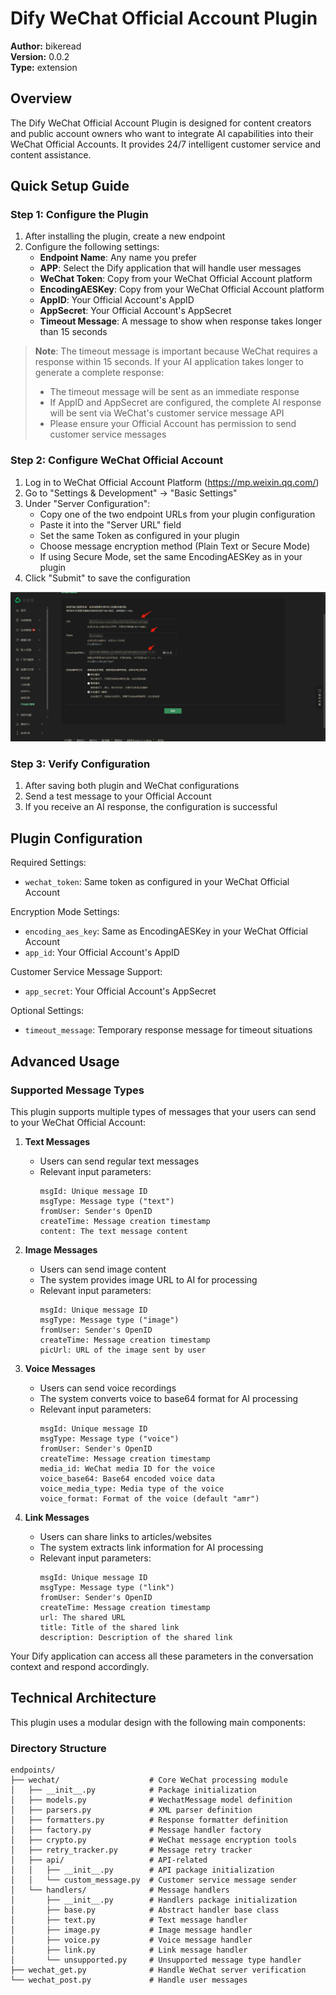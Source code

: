 # Dify WeChat Official Account Plugin

**Author:** bikeread  
**Version:** 0.0.2  
**Type:** extension  

## Overview

The Dify WeChat Official Account Plugin is designed for content creators and public account owners who want to integrate AI capabilities into their WeChat Official Accounts. It provides 24/7 intelligent customer service and content assistance.

## Quick Setup Guide

### Step 1: Configure the Plugin

1. After installing the plugin, create a new endpoint
2. Configure the following settings:
   - **Endpoint Name**: Any name you prefer
   - **APP**: Select the Dify application that will handle user messages
   - **WeChat Token**: Copy from your WeChat Official Account platform
   - **EncodingAESKey**: Copy from your WeChat Official Account platform
   - **AppID**: Your Official Account's AppID
   - **AppSecret**: Your Official Account's AppSecret
   - **Timeout Message**: A message to show when response takes longer than 15 seconds

> **Note**: The timeout message is important because WeChat requires a response within 15 seconds. If your AI application takes longer to generate a complete response:
> - The timeout message will be sent as an immediate response
> - If AppID and AppSecret are configured, the complete AI response will be sent via WeChat's customer service message API
> - Please ensure your Official Account has permission to send customer service messages

### Step 2: Configure WeChat Official Account

1. Log in to WeChat Official Account Platform (https://mp.weixin.qq.com/)
2. Go to "Settings & Development" -> "Basic Settings"
3. Under "Server Configuration":
   - Copy one of the two endpoint URLs from your plugin configuration
   - Paste it into the "Server URL" field
   - Set the same Token as configured in your plugin
   - Choose message encryption method (Plain Text or Secure Mode)
   - If using Secure Mode, set the same EncodingAESKey as in your plugin
4. Click "Submit" to save the configuration

![Configuration Example](img.png)

### Step 3: Verify Configuration

1. After saving both plugin and WeChat configurations
2. Send a test message to your Official Account
3. If you receive an AI response, the configuration is successful

## Plugin Configuration

Required Settings:
- `wechat_token`: Same token as configured in your WeChat Official Account

Encryption Mode Settings:
- `encoding_aes_key`: Same as EncodingAESKey in your WeChat Official Account
- `app_id`: Your Official Account's AppID

Customer Service Message Support:
- `app_secret`: Your Official Account's AppSecret

Optional Settings:
- `timeout_message`: Temporary response message for timeout situations

## Advanced Usage

### Supported Message Types

This plugin supports multiple types of messages that your users can send to your WeChat Official Account:

1. **Text Messages**
   - Users can send regular text messages
   - Relevant input parameters:
     ```
     msgId: Unique message ID
     msgType: Message type ("text")
     fromUser: Sender's OpenID
     createTime: Message creation timestamp
     content: The text message content
     ```

2. **Image Messages**
   - Users can send image content
   - The system provides image URL to AI for processing
   - Relevant input parameters:
     ```
     msgId: Unique message ID
     msgType: Message type ("image")
     fromUser: Sender's OpenID
     createTime: Message creation timestamp
     picUrl: URL of the image sent by user
     ```

3. **Voice Messages**
   - Users can send voice recordings
   - The system converts voice to base64 format for AI processing
   - Relevant input parameters:
     ```
     msgId: Unique message ID
     msgType: Message type ("voice")
     fromUser: Sender's OpenID
     createTime: Message creation timestamp
     media_id: WeChat media ID for the voice
     voice_base64: Base64 encoded voice data
     voice_media_type: Media type of the voice
     voice_format: Format of the voice (default "amr")
     ```

4. **Link Messages**
   - Users can share links to articles/websites
   - The system extracts link information for AI processing
   - Relevant input parameters:
     ```
     msgId: Unique message ID
     msgType: Message type ("link")
     fromUser: Sender's OpenID
     createTime: Message creation timestamp
     url: The shared URL
     title: Title of the shared link
     description: Description of the shared link
     ```
Your Dify application can access all these parameters in the conversation context and respond accordingly.

## Technical Architecture

This plugin uses a modular design with the following main components:

### Directory Structure
```
endpoints/
├── wechat/                    # Core WeChat processing module
│   ├── __init__.py            # Package initialization
│   ├── models.py              # WechatMessage model definition
│   ├── parsers.py             # XML parser definition
│   ├── formatters.py          # Response formatter definition
│   ├── factory.py             # Message handler factory
│   ├── crypto.py              # WeChat message encryption tools
│   ├── retry_tracker.py       # Message retry tracker
│   ├── api/                   # API-related
│   │   ├── __init__.py        # API package initialization
│   │   └── custom_message.py  # Customer service message sender
│   └── handlers/              # Message handlers
│       ├── __init__.py        # Handlers package initialization
│       ├── base.py            # Abstract handler base class
│       ├── text.py            # Text message handler
│       ├── image.py           # Image message handler
│       ├── voice.py           # Voice message handler
│       ├── link.py            # Link message handler
│       └── unsupported.py     # Unsupported message type handler
├── wechat_get.py              # Handle WeChat server verification
└── wechat_post.py             # Handle user messages
```
